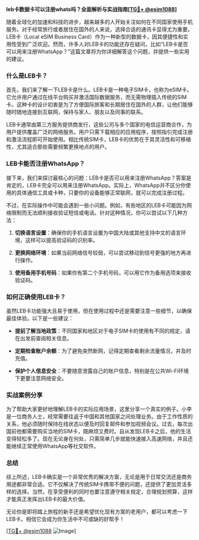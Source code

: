 **leb卡数据卡可以注册whats吗？全面解析与实战指南[[TG💪+ @esim1088](https://t.me/s/esim1088)]**

随着全球化的加速和科技的进步，越来越多的人开始关注如何在不同国家使用手机服务。对于经常旅行或者居住在国外的人来说，选择合适的通讯卡显得尤为重要。LEB卡（Local eSIM Business Card）作为一种新型的数据卡，因其便捷性和实用性受到广泛欢迎。然而，许多人对LEB卡的功能还存在疑问，比如“LEB卡是否可以用来注册WhatsApp？”这篇文章将为你详细解答这个问题，并提供一些实用的建议。

### 什么是LEB卡？

首先，我们来了解一下LEB卡是什么。LEB卡是一种电子SIM卡，也称为eSIM卡。它允许用户通过在线平台购买并激活国际数据服务，而无需物理插入传统的SIM卡。这种卡的设计初衷是为了方便国际旅客和长期居住在国外的人群，让他们能够随时随地连接到互联网，保持与家人、朋友以及同事的联系。

LEB卡通常由第三方服务提供商发行，这些公司与多个国家的电信运营商合作，为用户提供覆盖广泛的网络服务。用户只需下载相应的应用程序，按照指引完成注册和激活流程即可开始使用。相比传统SIM卡，LEB卡的优势在于其灵活性和可移植性，尤其适合那些需要频繁更换地点的用户。

### LEB卡能否注册WhatsApp？

接下来，我们来探讨最核心的问题：LEB卡是否可以用来注册WhatsApp？答案是肯定的，LEB卡完全可以用来注册WhatsApp。实际上，WhatsApp并不区分你使用的具体通信工具或卡种，只要你的设备能够正常联网，就可以完成注册过程。

不过，在实际操作中可能会遇到一些小问题。例如，有些地区的LEB卡可能因为网络限制而无法顺利接收验证短信或电话。针对这种情况，你可以尝试以下几种方法：

1. **切换语言设置**：确保你的手机语言设置为中国大陆或其他支持中文的语言环境，这样可以提高验证码的识别率。
   
2. **更换网络环境**：如果当前网络信号较弱，可以尝试移动到信号更强的地方再进行操作。

3. **使用备用手机号码**：如果你有第二个手机号码，可以用它作为备用选项来接收验证码。

### 如何正确使用LEB卡？

虽然LEB卡功能强大且易于使用，但在使用过程中还是需要注意一些细节，以确保最佳体验。以下是一些建议：

- **提前了解当地政策**：不同国家和地区对于电子SIM卡的使用有不同的规定，请在出发前查阅相关信息。
  
- **定期检查账户余额**：为了避免突然断网，记得定期查看剩余流量情况，并及时充值。

- **保护个人信息安全**：不要随意泄露自己的账户信息，特别是在公共Wi-Fi环境下更要注意网络安全。

### 实战案例分享

为了帮助大家更好地理解LEB卡的实际应用场景，这里分享一个真实的例子。小李是一位商务人士，经常需要往返于中国和其他国家之间处理业务。由于工作性质的关系，他必须随时保持在线状态以便及时回复邮件和参加视频会议。过去，每次出国前他都需要购买当地的SIM卡，既麻烦又费时。自从发现LEB卡之后，他的生活变得轻松多了。现在无论身在何处，只需简单几步就能快速接入高速网络，并且还能继续正常使用WhatsApp等社交软件。

### 总结

综上所述，LEB卡确实是一个非常优秀的解决方案，无论是用于日常交流还是商务用途都非常合适。它不仅解决了传统SIM卡携带不便的问题，还提供了更加灵活多样的选择。当然，在享受便利的同时也要注意遵守相关规定，合理规划预算，这样才能真正发挥出LEB卡的最大价值。

无论你是即将踏上旅程的新手还是希望优化现有方案的老用户，都可以考虑一下LEB卡。相信它会成为你生活中不可或缺的好帮手！

[[TG💪+ @esim1088](https://t.me/s/esim1088) ![Image](https://i.postimg.cc/4NQfJmqS/Snipaste-2025-05-13-00-14-12.png)]